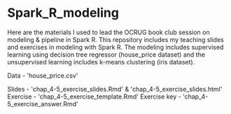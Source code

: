 # Spark_R_modeling
Here are the materials I used to lead the OCRUG book club session on modeling & pipeline in Spark R. This repository includes my teaching slides and exercises in modeling with Spark R. The modeling includes supervised learning using decision tree regressor (house_price dataset) and the unsupervised learning includes k-means clustering (iris dataset).

Data - 'house_price.csv'


Slides - 'chap_4-5_exercise_slides.Rmd' & 'chap_4-5_exercise_slides.html'
Exercise - 'chap_4-5_exercise_template.Rmd'
Exercise key - 'chap_4-5_exercise_answer.Rmd'


